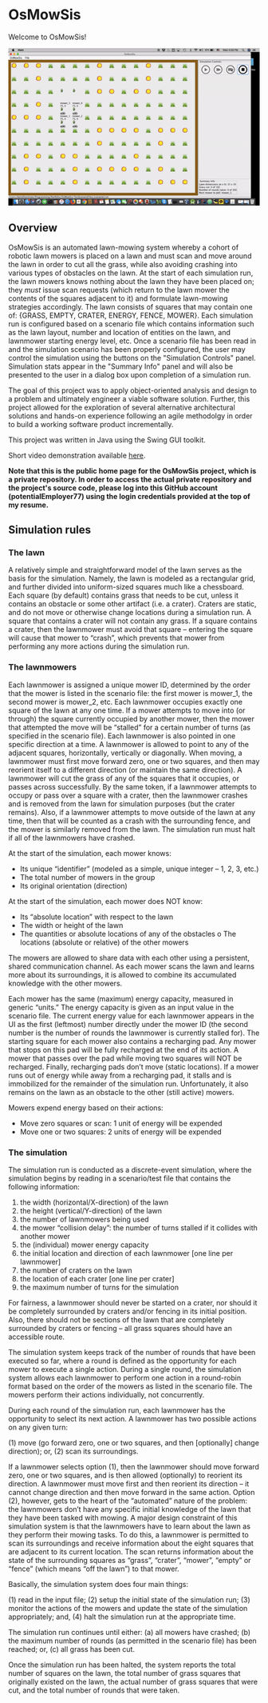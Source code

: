# OsMowSis
Welcome to OsMowSis!

![OsMowSis_example](Documentation/GitHubImages/OsMowSis_demo.gif)
## Overview
OsMowSis is an automated lawn-mowing system whereby a cohort of robotic lawn mowers is placed on a lawn and must scan and move around the lawn in order to cut all the grass, while also avoiding crashing into various types of obstacles on the lawn. At the start of each simulation run, the lawn mowers knows nothing about the lawn they have been placed on; they *must* issue scan requests (which return to the lawn mower the contents of the squares adjacent to it) and formulate lawn-mowing strategies accordingly. The lawn consists of squares that may contain one of: {GRASS, EMPTY, CRATER, ENERGY, FENCE, MOWER}. Each simulation run is configured based on a scenario file which contains information such as the lawn layout, number and location of entities on the lawn, and lawnmower starting energy level, etc. Once a scenario file has been read in and the simulation scenario has been properly configured, the user may control the simulation using the buttons on the "Simulation Controls" panel. Simulation stats appear in the "Summary Info" panel and will also be presented to the user in a dialog box upon completion of a simulation run.

The goal of this project was to apply object-oriented analysis and design to a problem and ultimately engineer a viable software solution. Further, this project allowed for the exploration of several alternative architectural solutions and hands-on experience following an agile methodolgy in order to build a working software product incrementally.

This project was written in Java using the Swing GUI toolkit.

Short video demonstration available [here](https://youtu.be/65dBQBcDRs4).

<strong>Note that this is the public home page for the OsMowSis project, which is a private repository. In order to access the actual private repository and the project's source code, please log into this GitHub account (potentialEmployer77) using the login credentials provided at the top of my resume.</strong>

## Simulation rules
### The lawn
A relatively simple and straightforward model of the lawn serves as the basis for the simulation. Namely, the lawn is modeled as a rectangular grid, and further divided into uniform-sized squares much like a chessboard. Each square (by default) contains grass that needs to be cut, unless it contains an obstacle or some other artifact (i.e. a crater). Craters are static, and do not move or otherwise change locations during a simulation run. A square that contains a crater will not contain any grass. If a square contains a crater, then the lawnmower must avoid that square – entering the square will cause that mower to “crash”, which prevents that mower from performing any more actions during the simulation run.
### The lawnmowers
Each lawnmower is assigned a unique mower ID, determined by the order that the mower is listed in the scenario file: the first mower is mower_1, the second mower is mower_2, etc. Each lawnmower occupies exactly one square of the lawn at any one time. If a mower attempts to move into (or through) the square currently occupied by another mower, then the mower that attempted the move will be “stalled” for a certain number of turns (as specified in the scenario file). Each lawnmower is also pointed in one specific direction at a time. A lawnmower is allowed to point to any of the adjacent squares, horizontally, vertically or diagonally. When moving, a lawnmower must first move forward zero, one or two squares, and then may reorient itself to a different direction (or maintain the same direction). A lawnmower will cut the grass of any of the squares that it occupies, or passes across successfully. By the same token, if a lawnmower attempts to occupy or pass over a square with a crater, then the lawnmower crashes and is removed from the lawn for simulation purposes (but the crater remains). Also, if a lawnmower attempts to move outside of the lawn at any time, then that will be counted as a crash with the surrounding fence, and the mower is similarly removed from the lawn. The simulation run must halt if all of the lawnmowers have crashed.

At the start of the simulation, each mower knows:
* Its unique “identifier” (modeled as a simple, unique integer – 1, 2, 3, etc.)
* The total number of mowers in the group
* Its original orientation (direction)

At the start of the simulation, each mower does NOT know:
* Its “absolute location” with respect to the lawn
* The width or height of the lawn
* The quantities or absolute locations of any of the obstacles o The locations (absolute or relative) of the other mowers

The mowers are allowed to share data with each other using a persistent, shared communication channel. As each mower scans the lawn and learns more about its surroundings, it is allowed to combine its accumulated knowledge with the other mowers.

Each mower has the same (maximum) energy capacity, measured in generic “units.” The energy capacity is given as an input value in the scenario file. The current energy value for each lawnmower appears in the UI as the first (leftmost) number directly under the mower ID (the second number is the number of rounds the lawnmower is currently stalled for). The starting square for each mower also contains a recharging pad. Any mower that stops on this pad will be fully recharged at the end of its action. A mower that passes over the pad while moving two squares will NOT be recharged. Finally, recharging pads don’t move (static locations). If a mower runs out of energy while away from a recharging pad, it stalls and is immobilized for the remainder of the simulation run. Unfortunately, it also remains on the lawn as an obstacle to the other (still active) mowers.

Mowers expend energy based on their actions:
* Move zero squares or scan: 1 unit of energy will be expended
* Move one or two squares: 2 units of energy will be expended
### The simulation
The simulation run is conducted as a discrete-event simulation, where the simulation begins by reading in a scenario/test file that contains the following information:

1. the width (horizontal/X-direction) of the lawn
2. the height (vertical/Y-direction) of the lawn
3. the number of lawnmowers being used
4. the mower “collision delay”: the number of turns stalled if it collides with another mower
5. the (individual) mower energy capacity
6. the initial location and direction of each lawnmower [one line per lawnmower]
7. the number of craters on the lawn
8. the location of each crater [one line per crater]
9. the maximum number of turns for the simulation
  
For fairness, a lawnmower should never be started on a crater, nor should it be completely surrounded by craters and/or fencing in its initial position. Also, there should not be sections of the lawn that are completely surrounded by craters or fencing – all grass squares should have an accessible route.

The simulation system keeps track of the number of rounds that have been executed so far, where a round is defined as the opportunity for each mower to execute a single action. During a single round, the simulation system allows each lawnmower to perform one action in a round-robin format based on the order of the mowers as listed in the scenario file. The mowers perform their actions individually, not concurrently.

During each round of the simulation run, each lawnmower has the opportunity to select its next action. A lawnmower has two possible actions on any given turn:

(1) move (go forward zero, one or two squares, and then [optionally] change direction); or,
(2) scan its surroundings.

If a lawnmower selects option (1), then the lawnmower should move forward zero, one or two squares, and is then allowed (optionally) to reorient its direction. A lawnmower must move first and then reorient its direction – it cannot change direction and then move forward in the same action. Option (2), however, gets to the heart of the “automated” nature of the problem: the lawnmowers don’t have any specific initial knowledge of the lawn that they have been tasked with mowing. A major design constraint of this simulation system is that the lawnmowers have to learn about the lawn as they perform their mowing tasks. To do this, a lawnmower is permitted to scan its surroundings and receive information about the eight squares that are adjacent to its current location. The scan returns information about the state of the surrounding squares as “grass”, “crater”, “mower”, “empty” or “fence” (which means “off the lawn”) to that mower.

Basically, the simulation system does four main things:

(1) read in the input file;
(2) setup the initial state of the simulation run;
(3) monitor the actions of the mowers and update the state of the simulation appropriately; and, 
(4) halt the simulation run at the appropriate time.

The simulation run continues until either: (a) all mowers have crashed; (b) the maximum number of rounds (as permitted in the scenario file) has been reached; or, (c) all grass has been cut.

Once the simulation run has been halted, the system reports the total number of squares on the lawn, the total number of grass squares that originally existed on the lawn, the actual number of grass squares that were cut, and the total number of rounds that were taken.

